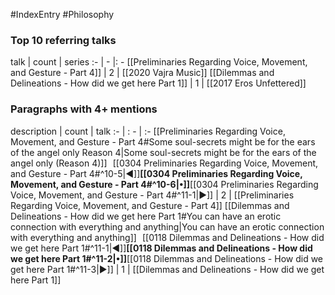 #IndexEntry #Philosophy

### Top 10 referring talks
talk | count | series
:- | - |: -
[[Preliminaries Regarding Voice, Movement, and Gesture - Part 4]] | 2 | [[2020 Vajra Music]]
[[Dilemmas and Delineations - How did we get here Part 1]] | 1 | [[2017 Eros Unfettered]]

### Paragraphs with 4+ mentions
description | count | talk
:- | : - | :-
[[Preliminaries Regarding Voice, Movement, and Gesture - Part 4#Some soul-secrets might be for the ears of the angel only Reason 4\|Some soul-secrets might be for the ears of the angel only (Reason 4)]] &nbsp;&nbsp;[[0304 Preliminaries Regarding Voice, Movement, and Gesture - Part 4#^10-5\|◀]]**[[0304 Preliminaries Regarding Voice, Movement, and Gesture - Part 4#^10-6\|•]]**[[0304 Preliminaries Regarding Voice, Movement, and Gesture - Part 4#^11-1\|▶]] | 2 | [[Preliminaries Regarding Voice, Movement, and Gesture - Part 4]]
[[Dilemmas and Delineations - How did we get here Part 1#You can have an erotic connection with everything and anything\|You can have an erotic connection with everything and anything]] &nbsp;&nbsp;[[0118 Dilemmas and Delineations - How did we get here Part 1#^11-1\|◀]]**[[0118 Dilemmas and Delineations - How did we get here Part 1#^11-2\|•]]**[[0118 Dilemmas and Delineations - How did we get here Part 1#^11-3\|▶]] | 1 | [[Dilemmas and Delineations - How did we get here Part 1]]


